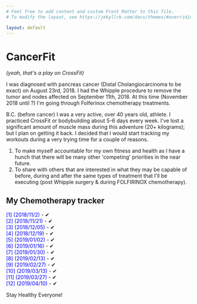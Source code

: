 ```yaml
---
# Feel free to add content and custom Front Matter to this file.
# To modify the layout, see https://jekyllrb.com/docs/themes/#overriding-theme-defaults

layout: default
---
```

# CancerFit

*(yeah, that's a play on CrossFit)*
<p>I was diagnosed with pancreas cancer (Distal Cholangiocarcinoma to be exact) on August 23rd, 2018.  I had the Whipple procedure 
to remove the tumor and nodes affected on September 11th, 2018.  At this time (November 2018 until ?) I'm going through Folferinox 
chemotherapy treatments.</p>

<p>B.C. (before cancer) I was a very active, over 40 years old, athlete.  I practiced CrossFit or bodybuilding about 5-6 days every 
week.  I've lost a significant amount of muscle mass during this adventure (20+ kilograms); but I plan on getting it back.  I 
decided that I would start tracking my workouts during a very trying time for a couple of reasons.</p>

<ol>
<li>To make myself accountable for my own fitness and health as I have a hunch that there will be many other 'competing' priorities 
in the near future.</li>
<li>To share with others that are interested in what they may be capable of before, during and after the same types of treatment 
that I'll be executing (post Whipple surgery &amp; during FOLFIRINOX chemotherapy).</li>
</ol>

## My Chemotherapy tracker
<p class="has-text-color has-very-dark-gray-color"> <span style="color: #0000ff;">[1] (2018/11/2)</span>   - &#x2714;<br> 
    <span style="color: #0000ff;">[2] (2018/11/21)</span> - &#x2714;<br> 
    <span style="color: #0000ff;">[3] (2018/12/05)</span>  - &#x2714;<br> 
    <span style="color: #0000ff;">[4] (2018/12/19)</span> - &#x2714;<br> 
    <span style="color: #0000ff;">[5] (2019/01/02)</span> - &#x2714;<br> 
    <span style="color: #0000ff;">[6] (2019/01/16)</span> - &#x2714;<br> 
    <span style="color: #0000ff;">[7] (2019/01/30)</span> - &#x2714;<br> 
    <span style="color: #0000ff;">[8] (2019/02/13)</span> - &#x2714;<br> 
    <span style="color: #0000ff;">[9] (2019/02/27)</span> - &#x2714;<br> 
    <span style="color: #0000ff;">[10] (2019/03/13)</span> - &#x2714;<br> 
    <span style="color: #0000ff;">[11] (2019/03/27)</span> - &#x2714;<br> 
    <span style="color: #0000ff;">[12] (2019/04/10)</span> - &#x2714;<br> 
</p>

<p>Stay Healthy Everyone!</p>

<!-- # All Posts

<ul>
  {% for post in site.posts %}
    <li>
      <a href="{{ post.url }}">{{ post.title }}</a>
    </li>
  {% endfor %}
</ul> -->
